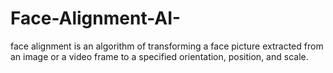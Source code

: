 # Face-Alignment-AI-
face alignment is an algorithm of transforming a face picture extracted from an image or a video frame to a specified orientation, position, and scale.

